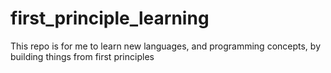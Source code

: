 # first_principle_learning

This repo is for me to learn new languages, and programming concepts, by building things from first principles
